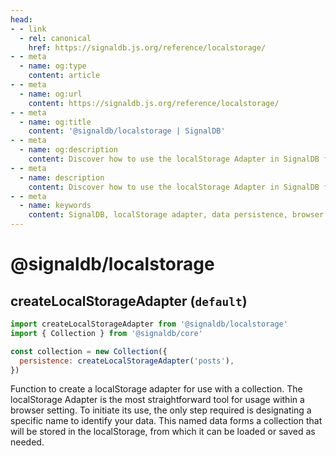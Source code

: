 ```yaml
---
head:
- - link
  - rel: canonical
    href: https://signaldb.js.org/reference/localstorage/
- - meta
  - name: og:type
    content: article
- - meta
  - name: og:url
    content: https://signaldb.js.org/reference/localstorage/
- - meta
  - name: og:title
    content: '@signaldb/localstorage | SignalDB'
- - meta
  - name: og:description
    content: Discover how to use the localStorage Adapter in SignalDB for straightforward and efficient browser data storage.
- - meta
  - name: description
    content: Discover how to use the localStorage Adapter in SignalDB for straightforward and efficient browser data storage.
- - meta
  - name: keywords
    content: SignalDB, localStorage adapter, data persistence, browser storage, JavaScript, TypeScript, data management, local storage, collection setup, SignalDB adapters
---
```

# @signaldb/localstorage

## createLocalStorageAdapter (`default`)

```js
import createLocalStorageAdapter from '@signaldb/localstorage'
import { Collection } from '@signaldb/core'

const collection = new Collection({
  persistence: createLocalStorageAdapter('posts'),
})
```

Function to create a localStorage adapter for use with a collection.
The localStorage Adapter is the most straightforward tool for usage within a browser setting. To initiate its use, the only step required is designating a specific name to identify your data. This named data forms a collection that will be stored in the localStorage, from which it can be loaded or saved as needed.
